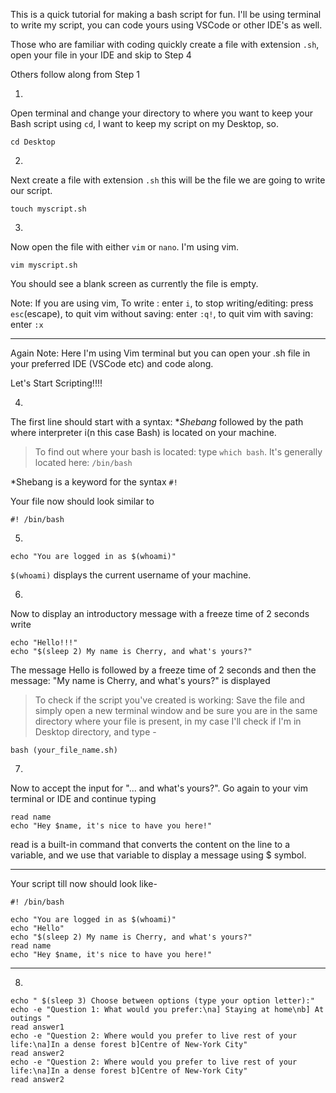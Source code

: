 This is a quick tutorial for making a bash script for fun.
I'll be using terminal to write my script, you can code yours using VSCode or other IDE's as well.

Those who are familiar with coding quickly create a file with extension `.sh`, open your file in your IDE and skip to Step 4

Others follow along from Step 1

1. 
Open terminal and change your directory to where you want to keep your Bash script using `cd`, I want to keep my script on my Desktop, so.

```
cd Desktop
```

2.
Next create a file with extension `.sh` this will be the file we are going to write our script.

```
touch myscript.sh
```

3.
Now open the file with either `vim` or `nano`. I'm using vim. 
```
vim myscript.sh
```
You should see a blank screen as currently the file is empty.

Note: If you are using vim, To write : enter `i`, to stop writing/editing: press `esc`(escape), to quit  vim without saving: enter `:q!`, to quit vim with saving: enter `:x`

----

Again Note: Here I'm using Vim terminal but you can open your .sh file in your preferred IDE (VSCode etc) and code along.

Let's Start Scripting!!!!

4. 
The first line should start with a syntax: **Shebang*  followed by the path where interpreter i(n this case Bash) is located on your machine.

> To find out where your bash is located: type `which bash`. It's generally located here: `/bin/bash`

*Shebang is a keyword for the syntax `#!`

Your file now should look similar to

```
#! /bin/bash
``` 

5.
```
echo "You are logged in as $(whoami)"
``` 
`$(whoami)` displays the current username of your machine.

6.
Now to display an introductory message with a freeze time of 2 seconds write

```
echo "Hello!!!"
echo "$(sleep 2) My name is Cherry, and what's yours?"
``` 
The message Hello is followed by a freeze time of 2 seconds and then the message: "My name is Cherry, and what's yours?" is displayed

> To check if the script you've created is working: Save the file and simply open a new terminal window and be sure you are in the same directory where your file is present, in my case I'll check if I'm in Desktop directory, and type -
```
bash (your_file_name.sh)
``` 

7.
Now to accept the input for "... and what's yours?".
Go again to your vim terminal or IDE and continue typing

```
read name
echo "Hey $name, it's nice to have you here!"
```
read is a built-in command that converts the content on the line to a variable, and we use that variable to display a message using $ symbol.

-----
Your script till now should look like-

```
#! /bin/bash

echo "You are logged in as $(whoami)"
echo "Hello"
echo "$(sleep 2) My name is Cherry, and what's yours?"
read name
echo "Hey $name, it's nice to have you here!"
``` 
-----

8. 

```
echo " $(sleep 3) Choose between options (type your option letter):"
echo -e "Question 1: What would you prefer:\na] Staying at home\nb] At outings "
read answer1
echo -e "Question 2: Where would you prefer to live rest of your life:\na]In a dense forest b]Centre of New-York City" 
read answer2
echo -e "Question 2: Where would you prefer to live rest of your life:\na]In a dense forest b]Centre of New-York City" 
read answer2
``` 



